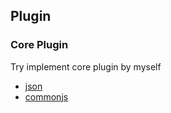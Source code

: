 ## Plugin

### Core Plugin

Try implement core plugin by myself

* [json](https://github.com/rollup/plugins/tree/master/packages/json)
* [commonjs](https://github.com/rollup/plugins/tree/master/packages/commonjs)

